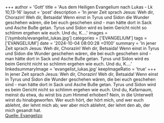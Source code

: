 +++
author = 'Gott'
title = 'Aus dem Heiligen Evangelium nach Lukas - Lk 10,13-16'
layout = 'post'
description = 'In jener Zeit sprach Jesus: Weh dir, Chorazin! Weh dir, Betsaida! Wenn einst in Tyrus und Sidon die Wunder geschehen wären, die bei euch geschehen sind - man hätte dort in Sack und Asche Buße getan. Tyrus und Sidon wird es beim Gericht nicht so schlimm ergehen wie euch. Und du, K....'
images = ['/symbols/evangelist_lukas.jpg']
categories = ['EVANGELIUM']
tags = ['EVANGELIUM']
date = '2024-10-04 08:00:28 +0100'
summary = 'In jener Zeit sprach Jesus: Weh dir, Chorazin! Weh dir, Betsaida! Wenn einst in Tyrus und Sidon die Wunder geschehen wären, die bei euch geschehen sind - man hätte dort in Sack und Asche Buße getan. Tyrus und Sidon wird es beim Gericht nicht so schlimm ergehen wie euch. Und du, K....'
linkedsummaryImage = 'evangelist_lukas.jpg'
keepImageRatio = 'true'
+++
In jener Zeit sprach Jesus: Weh dir, Chorazin! Weh dir, Betsaida! Wenn einst in Tyrus und Sidon die Wunder geschehen wären, die bei euch geschehen sind - man hätte dort in Sack und Asche Buße getan.
Tyrus und Sidon wird es beim Gericht nicht so schlimm ergehen wie euch.
Und du, Kafarnaum, meinst du etwa, du wirst bis zum Himmel erhoben? Nein, in die Unterwelt wirst du hinabgeworfen.<!--more-->
Wer euch hört, der hört mich, und wer euch ablehnt, der lehnt mich ab; wer aber mich ablehnt, der lehnt den ab, der mich gesandt hat.<br> [Quelle: Evangelizo](https://evangeliumtagfuertag.org/DE/gospel)